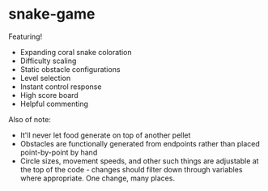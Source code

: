 # snake-game
Featuring!

   - Expanding coral snake coloration
   - Difficulty scaling
   - Static obstacle configurations
   - Level selection
   - Instant control response
   - High score board
   - Helpful commenting
   
   
Also of note:

   - It'll never let food generate on top of another pellet
   - Obstacles are functionally generated from endpoints rather than placed point-by-point by hand
   - Circle sizes, movement speeds, and other such things are adjustable at the top of the code - changes should filter down through variables where appropriate. One change, many places.